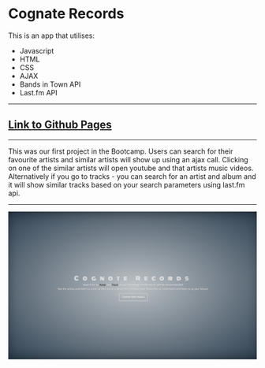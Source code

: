 # Cognate Records

This is an app that utilises:
* Javascript
* HTML
* CSS
* AJAX
* Bands in Town API
* Last.fm API

---

## [Link to Github Pages](https://seyleigh.github.io/Project1group4/)

---

This was our first project in the Bootcamp. Users can search for their favourite artists and similar artists will show up using an ajax call. Clicking on one of the similar artists will open youtube and that artists music videos. Alternatively if you go to tracks - you can search for an artist and album and it will show similar tracks based on your search parameters using last.fm api.


---

![Page Example](assets/images/app.png)